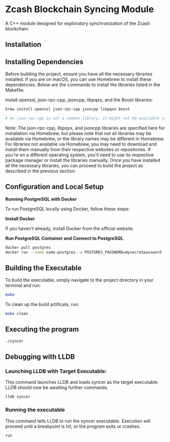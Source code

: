# Zcash Blockchain Syncing Module
A C++ module designed for exploratory synchronization of the Zcash blockchain.

## Installation

## Installing Dependencies

Before building the project, ensure you have all the necessary libraries installed. If you are on macOS, you can use Homebrew to install these dependencies. Below are the commands to install the libraries listed in the Makefile:

Install openssl, json-rpc-cpp, jsoncpp, libpqxx, and the Boost libraries:
```bash
brew install openssl json-rpc-cpp jsoncpp libpqxx boost

# As json-rpc-cpp is not a common library, it might not be available via Homebrew. You might need to install it from source or find an alternative method.
```

Note:
The json-rpc-cpp, libpqxx, and jsoncpp libraries are specified here for installation via Homebrew, but please note that not all libraries may be available via Homebrew, or the library names may be different in Homebrew.
For libraries not available via Homebrew, you may need to download and install them manually from their respective websites or repositories.
If you're on a different operating system, you'll need to use its respective package manager or install the libraries manually.
Once you have installed all the necessary libraries, you can proceed to build the project as described in the previous section.

## Configuration and Local Setup

**Running PostgreSQL with Docker**

To run PostgreSQL locally using Docker, follow these steps:

**Install Docker**

If you haven't already, install Docker from the official website.

**Run PostgreSQL Container and Connect to PostgreSQL**
```bash
docker pull postgres
docker run --name some-postgres -e POSTGRES_PASSWORD=mysecretpassword -d postgres

```

## Building the Executable
To build the executable, simply navigate to the project directory in your terminal and run:
```bash
make
```
To clean up the build artificats, run:
```bash
make clean 
```

## Executing the program
```bash
./syncer
```

## Debugging with LLDB
### Launching LLDB with Target Executable:
This command launches LLDB and loads syncer as the target executable. LLDB should now be awaiting further commands.
```bash
lldb syncer
```

### Running the executable
This command tells LLDB to run the syncer executable. Execution will proceed until a breakpoint is hit, or the program exits or crashes.
```bash
run
```


